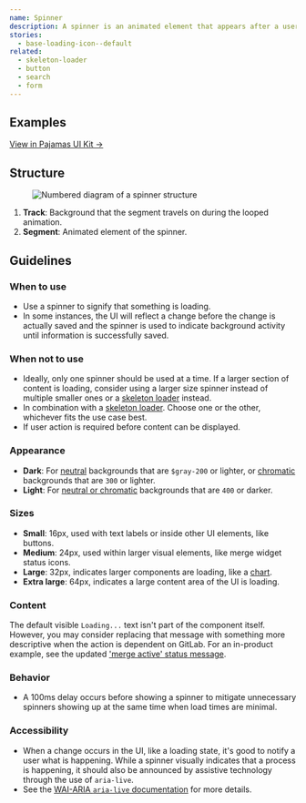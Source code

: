 ```yaml
---
name: Spinner
description: A spinner is an animated element that appears after a user's action to indicate that saving or loading is in progress.
stories:
  - base-loading-icon--default
related:
  - skeleton-loader
  - button
  - search
  - form
---
```


## Examples

<story-viewer story-name="base-loading-icon--default" title="Default"></story-viewer>

[View in Pajamas UI Kit →](https://www.figma.com/file/qEddyqCrI7kPSBjGmwkZzQ/Component-library?node-id=19944%3A0)

## Structure

<figure class="figure" role="figure" aria-label="Spinner structure">
  <img class="figure-img" src="/img/spinner-structure.svg" alt="Numbered diagram of a spinner structure" role="img" />
</figure>

1. **Track**: Background that the segment travels on during the looped animation. 
1. **Segment**: Animated element of the spinner.

## Guidelines

### When to use

- Use a spinner to signify that something is loading.
- In some instances, the UI will reflect a change before the change is actually saved and the spinner is used to indicate background activity until information is successfully saved.

### When not to use

- Ideally, only one spinner should be used at a time. If a larger section of content is loading, consider using a larger size spinner instead of multiple smaller ones or a [skeleton loader](/components/skeleton-loader) instead.
- In combination with a [skeleton loader](/components/skeleton-loader). Choose one or the other, whichever fits the use case best.
- If user action is required before content can be displayed.

### Appearance

- **Dark**: For [neutral](/product-foundations/colors#neutral-palette) backgrounds that are `$gray-200` or lighter, or [chromatic](/product-foundations/colors#chromatic-palette) backgrounds that are `300` or lighter.
- **Light**: For [neutral or chromatic](/product-foundations/colors) backgrounds that are `400` or darker.

### Sizes

- **Small**: 16px, used with text labels or inside other UI elements, like buttons.
- **Medium**: 24px, used within larger visual elements, like merge widget status icons.
- **Large**: 32px, indicates larger components are loading, like a [chart](/data-visualization/charts).
- **Extra large**: 64px, indicates a large content area of the UI is loading.

### Content

The default visible `Loading...` text isn't part of the component itself. However, you may consider replacing that message with something more descriptive when the action is dependent on GitLab. For an in-product example, see the updated ['merge active' status message](https://gitlab.com/gitlab-org/gitlab/-/merge_requests/60521).

### Behavior

- A 100ms delay occurs before showing a spinner to mitigate unnecessary spinners showing up at the same time when load times are minimal.

### Accessibility

- When a change occurs in the UI, like a loading state, it's good to notify a user what is happening. While a spinner visually indicates that a process is happening, it should also be announced by assistive technology through the use of `aria-live`.
- See the [WAI-ARIA `aria-live` documentation](https://www.w3.org/TR/wai-aria-1.1/#aria-live) for more details.
